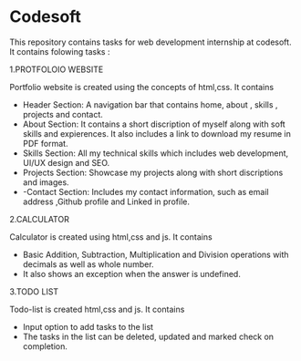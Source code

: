 # Codesoft
This repository contains tasks for web development internship at codesoft. It contains folowing tasks : 

1.PROTFOLOIO WEBSITE

 Portfolio website is created using the concepts of html,css. It contains 
   
   - Header Section: A navigation bar that contains home, about , skills , projects and contact. 
   - About Section: It contains a short discription of myself along with soft skills and expierences. It also includes  a link to download my resume in PDF format.
   - Skills Section: All my technical skills which includes web development, UI/UX design and SEO.
   - Projects Section: Showcase   my  projects along with short discriptions  and images.
   -  -Contact Section: Includes my  contact information, such as email address ,Github profile and Linked in profile.


2.CALCULATOR

Calculator is created using html,css and js. It contains

- Basic Addition, Subtraction, Multiplication and Division operations with decimals as well as whole number.
- It also shows an exception when the answer is undefined.


3.TODO LIST

Todo-list is created html,css and js. It contains
- Input option to add tasks to the list
- The tasks in the list can be deleted, updated and marked check on completion.


